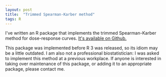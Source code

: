 ```yaml
---
layout: post
title:  "Trimmed Spearman-Karber method"
tags: R
---
```

I've written an R package that implements the trimmed Spearman-Karber method for dose-response curves. [It's available on Github.](https://github.com/brsr/tsk)

This package was implemented before R 3 was released, so its idiom may be a little outdated. I am also not a professional biostatistician: I was asked to implement this method at a previous workplace. If anyone is interested in taking over maintenance of this package, or adding it to an appropriate package, please contact me.

